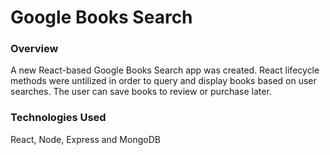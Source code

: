 # Google Books Search

### Overview

A new React-based Google Books Search app was created. React lifecycle methods were untilized in order to query and display books based on user searches. The user can save books to review or purchase later.


### Technologies Used 
React, Node, Express and MongoDB 

